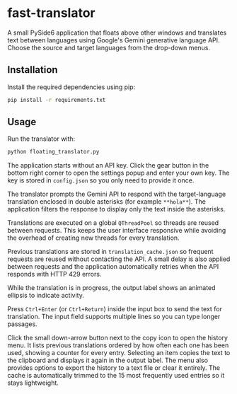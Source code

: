 # fast-translator

A small PySide6 application that floats above other windows and translates
text between languages using Google's Gemini generative language API. Choose
the source and target languages from the drop-down menus.

## Installation

Install the required dependencies using pip:

```bash
pip install -r requirements.txt
```

## Usage

Run the translator with:

```bash
python floating_translator.py
```

The application starts without an API key. Click the gear button in the bottom
right corner to open the settings popup and enter your own key. The key is
stored in `config.json` so you only need to provide it once.

The translator prompts the Gemini API to respond with the target-language
translation enclosed in double asterisks (for example `**hola**`).
The application filters the response to display only the text inside the
asterisks.

Translations are executed on a global `QThreadPool` so threads are reused
between requests. This keeps the user interface responsive while avoiding the
overhead of creating new threads for every translation.

Previous translations are stored in `translation_cache.json` so frequent
requests are reused without contacting the API. A small delay is also applied
between requests and the application automatically retries when the API
responds with HTTP 429 errors.

While the translation is in progress, the output label shows an animated
ellipsis to indicate activity.

Press `Ctrl+Enter` (or `Ctrl+Return`) inside the input box to send the text
for translation. The input field supports multiple lines so you can type
longer passages.

Click the small down-arrow button next to the copy icon to open the history
menu. It lists previous translations ordered by how often each one has been
used, showing a counter for every entry. Selecting an item copies the text to
the clipboard and displays it again in the output label. The menu also provides
options to export the history to a text file or clear it entirely. The cache is
automatically trimmed to the 15 most frequently used entries so it stays
lightweight.
